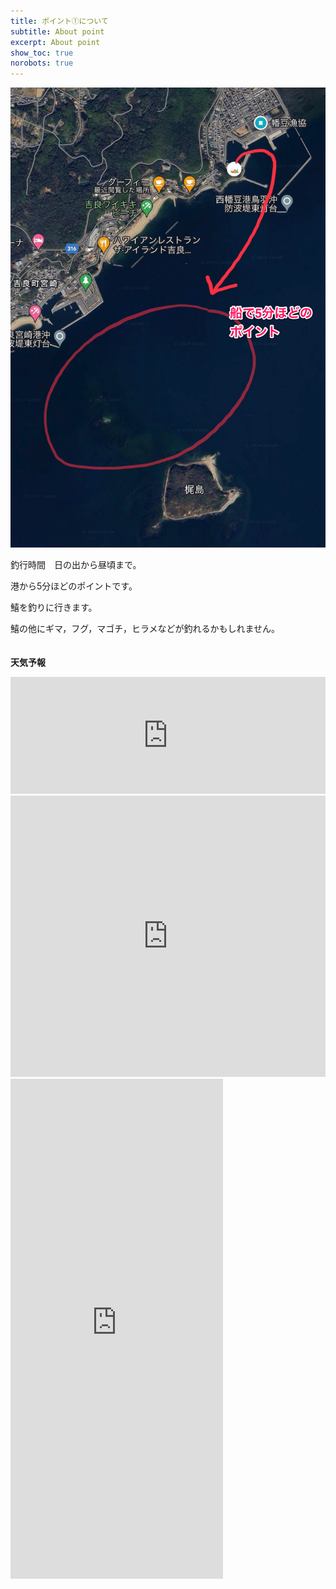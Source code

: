 ```yaml
---
title: ポイント①について
subtitle: About point
excerpt: About point
show_toc: true
norobots: true
---
```

<img src="https://raw.githubusercontent.com/hi-network-repo/assets/refs/heads/main/hi-network-repo.github.io/assets/image/IMG_3301.PNG">

釣行時間　日の出から昼頃まで。 

港から5分ほどのポイントです。 

鱚を釣りに行きます。 

鱚の他にギマ，フグ，マゴチ，ヒラメなどが釣れるかもしれません。<br><br><br>
**天気予報**
<iframe width="100%" height="187" src="https://embed.windy.com/embed.html?type=forecast&location=coordinates&detail=true&detailLat=34.77573719668075&detailLon=137.10176557750196&metricTemp=°C&metricRain=mm&metricWind=m/s" frameborder="0"></iframe>

<br>  
  
<iframe width="100%" height="450" src="https://embed.windy.com/embed.html?type=map&location=coordinates&metricRain=default&metricTemp=default&metricWind=m/s&zoom=11&overlay=wind&product=ecmwf&level=surface&lat=34.775&lon=137.124&detailLat=34.74048401618949&detailLon=137.0970153808594&marker=true&message=true" frameborder="0"></iframe><br>


<iframe src="https://okappalink.com/index/parts3/?point_code=171&b=b" width="340px" height="800px" style="border:0; border:none;"></iframe>




